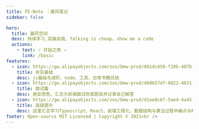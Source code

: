 ```yaml
---
title: FE-Note ｜晨风笔记
sidebar: false

hero:
  title: 晨风空间
  desc: 持续学习,突破自我，Talking is cheap，show me a code
  actions:
    - text: ✌️ 开始之旅 →
      link: /basic
features:
  - icon: https://gw.alipayobjects.com/zos/bmw-prod/881dc458-f20b-407b-947a-95104b5ec82b/k79dm8ih_w144_h144.png
    title: 夯实基础
    desc: js基础与进阶、node、工具、日常书籍总结
  - icon: https://gw.alipayobjects.com/zos/bmw-prod/d60657df-0822-4631-9d7c-e7a869c2f21c/k79dmz3q_w126_h126.png
    title: 面试篇
    desc: 居安思危、汇总大前端面试热度题目并记录自己解答
  - icon: https://gw.alipayobjects.com/zos/bmw-prod/d1ee0c6f-5aed-4a45-a507-339a4bfe076c/k7bjsocq_w144_h144.png
    title: 高级提升
    desc: 这里汇总学习Typescript、React、前端工程化、数据结构与算法过程中痛点与解法,并记录刷[Lettcode](https://leetcode.com/)真题
footer: Open-source MIT Licensed | Copyright © 2021<br />
---
```

